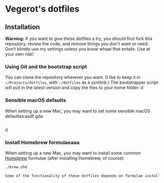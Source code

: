 # Vegerot's dotfiles

## Installation

**Warning:** If you want to give these dotfiles a try, you should first fork this repository, review the code, and remove things you don’t want or need. Don’t blindly use my settings unless you know whaat that entails. Use at your own risk!

### Using Git and the bootstrap script

You can clone the repository wherever you want. (I like to keep it in `~/Projects/dotfiles`, with `~/dotfiles` as a symlink.) The bootstrapper script will pull in the latest version and copy the files to your home folder.
d
### Sensible macOS defaults

When setting up a new Mac, you may want to set some sensible macOS defaultas:asdf
gda
```bashaaasdf
```
d
### Install Homebrew formulaeaaa

When setting up a new Mac, you may want to install some common [Homebrew](https://brew.sh/) formulae (after installing Homebrew, of course):

```bash
./brew.shd

Some of the functionality of these dotfiles depends on formulae installed by `brew.sh`. If you don’t plan to run `brew.sh`, you should look carefully through the script and manually install any particularly important ones. A good example is Bash/Git completion: the dotfiles use a special version from Homebrew.
